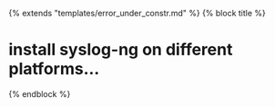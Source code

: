 {% extends "templates/error_under_constr.md" %}
{% block title %}
# install syslog-ng on different platforms...
{% endblock %}

